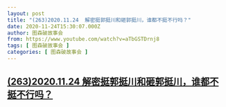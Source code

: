 ```yaml
---
layout: post
title: "(263)2020.11.24  解密挺郭挺川和砸郭挺川，谁都不挺不行吗？"
date: 2020-11-24T15:30:07.000Z
author: 图森破故事会
from: https://www.youtube.com/watch?v=aTbGSTDrnj8
tags: [ 图森破故事会 ]
categories: [ 图森破故事会 ]
---
```

<!--1606231807000-->
[(263)2020.11.24  解密挺郭挺川和砸郭挺川，谁都不挺不行吗？](https://www.youtube.com/watch?v=aTbGSTDrnj8)
------

<div>

</div>
